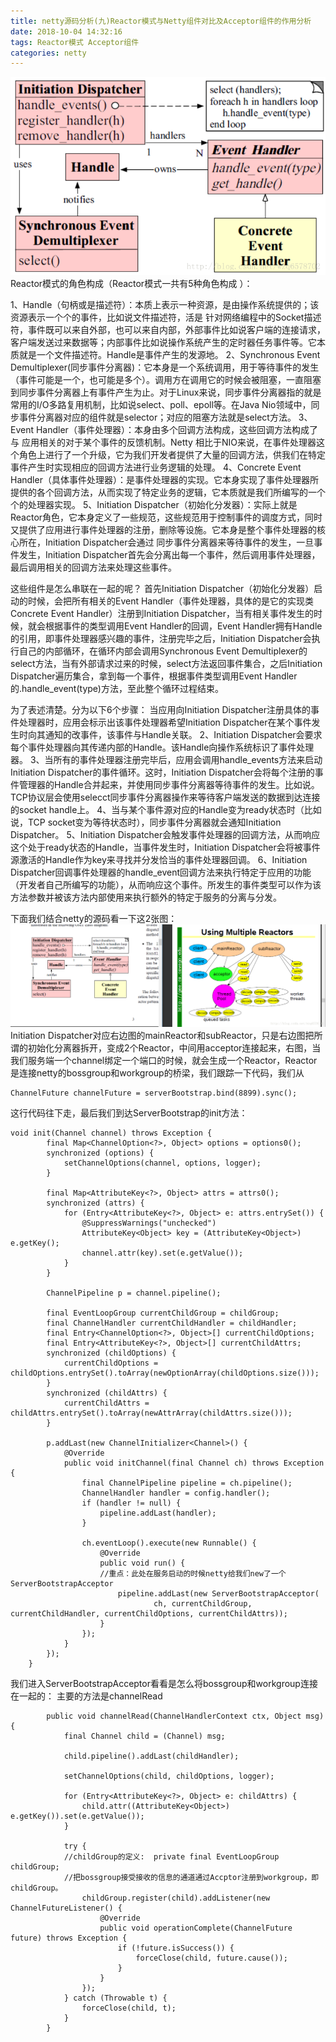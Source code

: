 ```yaml
---
title: netty源码分析(九)Reactor模式与Netty组件对比及Acceptor组件的作用分析
date: 2018-10-04 14:32:16
tags: Reactor模式 Acceptor组件
categories: netty
---
```


![这里写图片描述](2018/10/04/netty源码分析-九-Reactor模式与Netty组件对比及Acceptor组件的作用分析/20171021143958299.png)
Reactor模式的角色构成（Reactor模式一共有5种角色构成 ）：
<!-- more -->
1、Handle（句柄或是描述符）：本质上表示一种资源，是由操作系统提供的；该资源表示一个个的事件，比如说文件描述符，活是 针对网络编程中的Socket描述符，事件既可以来自外部，也可以来自内部，外部事件比如说客户端的连接请求，客户端发送过来数据等；内部事件比如说操作系统产生的定时器任务事件等。它本质就是一个文件描述符。Handle是事件产生的发源地。
2、Synchronous Event Demultiplexer(同步事件分离器)：它本身是一个系统调用，用于等待事件的发生（事件可能是一个，也可能是多个）。调用方在调用它的时候会被阻塞，一直阻塞到同步事件分离器上有事件产生为止。对于Linux来说，同步事件分离器指的就是常用的I/O多路复用机制，比如说select、poll、epoll等。在Java Nio领域中，同步事件分离器对应的组件就是selector；对应的阻塞方法就是select方法。
3、Event Handler（事件处理器）：本身由多个回调方法构成，这些回调方法构成了与 应用相关的对于某个事件的反馈机制。Netty 相比于NIO来说，在事件处理器这个角色上进行了一个升级，它为我们开发者提供了大量的回调方法，供我们在特定事件产生时实现相应的回调方法进行业务逻辑的处理。
4、Concrete Event Handler（具体事件处理器）：是事件处理器的实现。它本身实现了事件处理器所提供的各个回调方法，从而实现了特定业务的逻辑，它本质就是我们所编写的一个个的处理器实现。
5、Initiation Dispatcher（初始化分发器）：实际上就是Reactor角色，它本身定义了一些规范，这些规范用于控制事件的调度方式，同时又提供了应用进行事件处理器的注册，删除等设施。它本身是整个事件处理器的核心所在，Initiation  Dispatcher会通过 同步事件分离器来等待事件的发生，一旦事件发生，Initiation  Dispatcher首先会分离出每一个事件，然后调用事件处理器，最后调用相关的回调方法来处理这些事件。

这些组件是怎么串联在一起的呢？
首先Initiation Dispatcher（初始化分发器）启动的时候，会把所有相关的Event Handler（事件处理器，具体的是它的实现类Concrete Event Handler）注册到Initiation Dispatcher，当有相关事件发生的时候，就会根据事件的类型调用Event Handler的回调，Event Handler拥有Handle的引用，即事件处理器感兴趣的事件，注册完毕之后，Initiation Dispatcher会执行自己的内部循环，在循环内部会调用Synchronous Event Demultiplexer的select方法，当有外部请求过来的时候，select方法返回事件集合，之后Initiation Dispatcher遍历集合，拿到每一个事件，根据事件类型调用Event Handler 的.handle_event(type)方法，至此整个循环过程结束。

为了表述清楚。分为以下6个步骤：
当应用向Initiation Dispatcher注册具体的事件处理器时，应用会标示出该事件处理器希望Initiation Dispatcher在某个事件发生时向其通知的改事件，该事件与Handle关联。
2、Initiation Dispatcher会要求每个事件处理器向其传递内部的Handle。该Handle向操作系统标识了事件处理器。
3、当所有的事件处理器注册完毕后，应用会调用handle_events方法来启动Initiation Dispatcher的事件循环。这时，Initiation Dispatcher会将每个注册的事件管理器的Handle合并起来，并使用同步事件分离器等待事件的发生。比如说。TCP协议层会使用selecct同步事件分离器操作来等待客户端发送的数据到达连接的socket handle上。
4、当与某个事件源对应的Handle变为ready状态时（比如说，TCP socket变为等待状态时），同步事件分离器就会通知Initiation Dispatcher。
5、Initiation Dispatcher会触发事件处理器的回调方法，从而响应这个处于ready状态的Handle，当事件发生时，Initiation Dispatcher会将被事件源激活的Handle作为key来寻找并分发恰当的事件处理器回调。
6、Initiation Dispatcher回调事件处理器的handle_event回调方法来执行特定于应用的功能（开发者自己所编写的功能），从而响应这个事件。所发生的事件类型可以作为该方法参数并被该方法内部使用来执行额外的特定于服务的分离与分发。

下面我们结合netty的源码看一下这2张图：
![这里写图片描述](2018/10/04/netty源码分析-九-Reactor模式与Netty组件对比及Acceptor组件的作用分析/20171021154108934.png)
 Initiation Dispatcher对应右边图的mainReactor和subReactor，只是右边图把所谓的初始化分离器拆开，变成2个Reactor，中间用acceptor连接起来，右图，当我们服务端一个channel绑定一个端口的时候，就会生成一个Reactor，Reactor是连接netty的bossgroup和workgroup的桥梁，我们跟踪一下代码，我们从
```
ChannelFuture channelFuture = serverBootstrap.bind(8899).sync();
```
这行代码往下走，最后我们到达ServerBootstrap的init方法：

```
void init(Channel channel) throws Exception {
        final Map<ChannelOption<?>, Object> options = options0();
        synchronized (options) {
            setChannelOptions(channel, options, logger);
        }

        final Map<AttributeKey<?>, Object> attrs = attrs0();
        synchronized (attrs) {
            for (Entry<AttributeKey<?>, Object> e: attrs.entrySet()) {
                @SuppressWarnings("unchecked")
                AttributeKey<Object> key = (AttributeKey<Object>) e.getKey();
                channel.attr(key).set(e.getValue());
            }
        }

        ChannelPipeline p = channel.pipeline();

        final EventLoopGroup currentChildGroup = childGroup;
        final ChannelHandler currentChildHandler = childHandler;
        final Entry<ChannelOption<?>, Object>[] currentChildOptions;
        final Entry<AttributeKey<?>, Object>[] currentChildAttrs;
        synchronized (childOptions) {
            currentChildOptions = childOptions.entrySet().toArray(newOptionArray(childOptions.size()));
        }
        synchronized (childAttrs) {
            currentChildAttrs = childAttrs.entrySet().toArray(newAttrArray(childAttrs.size()));
        }

        p.addLast(new ChannelInitializer<Channel>() {
            @Override
            public void initChannel(final Channel ch) throws Exception {
                final ChannelPipeline pipeline = ch.pipeline();
                ChannelHandler handler = config.handler();
                if (handler != null) {
                    pipeline.addLast(handler);
                }

                ch.eventLoop().execute(new Runnable() {
                    @Override
                    public void run() {
                    //重点：此处在服务启动的时候netty给我们new了一个ServerBootstrapAcceptor
                        pipeline.addLast(new ServerBootstrapAcceptor(
                                ch, currentChildGroup, currentChildHandler, currentChildOptions, currentChildAttrs));
                    }
                });
            }
        });
    }
```
我们进入ServerBootstrapAcceptor看看是怎么将bossgroup和workgroup连接在一起的：
主要的方法是channelRead
```
        public void channelRead(ChannelHandlerContext ctx, Object msg) {
            final Channel child = (Channel) msg;

            child.pipeline().addLast(childHandler);

            setChannelOptions(child, childOptions, logger);

            for (Entry<AttributeKey<?>, Object> e: childAttrs) {
                child.attr((AttributeKey<Object>) e.getKey()).set(e.getValue());
            }

            try {
            //childGroup的定义:  private final EventLoopGroup childGroup;
            //把bossgroup接受接收的信息的通道通过Accptor注册到workgroup，即childGroup。
                childGroup.register(child).addListener(new ChannelFutureListener() {
                    @Override
                    public void operationComplete(ChannelFuture future) throws Exception {
                        if (!future.isSuccess()) {
                            forceClose(child, future.cause());
                        }
                    }
                });
            } catch (Throwable t) {
                forceClose(child, t);
            }
        }
```
